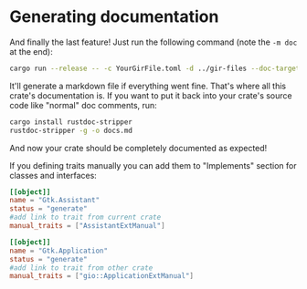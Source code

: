 # Generating documentation

And finally the last feature! Just run the following command (note the `-m doc` at the end):

```sh
cargo run --release -- -c YourGirFile.toml -d ../gir-files --doc-target-path the-output-file-name -m doc
```

It'll generate a markdown file if everything went fine. That's where all this crate's documentation is. If you want to put it back into your crate's source code like "normal" doc comments, run:

```sh
cargo install rustdoc-stripper
rustdoc-stripper -g -o docs.md
```

And now your crate should be completely documented as expected!

If you defining traits manually you can add them to "Implements" section for classes and interfaces:

```toml
[[object]]
name = "Gtk.Assistant"
status = "generate"
#add link to trait from current crate
manual_traits = ["AssistantExtManual"]

[[object]]
name = "Gtk.Application"
status = "generate"
#add link to trait from other crate
manual_traits = ["gio::ApplicationExtManual"]
```
